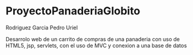 # ProyectoPanaderiaGlobito

Rodriguez Garcia Pedro Uriel

Desarrolo web de un carrito de compras de una panaderia con uso de HTML5, jsp, servlets, con el uso de MVC 
y conexion a una base de datos
